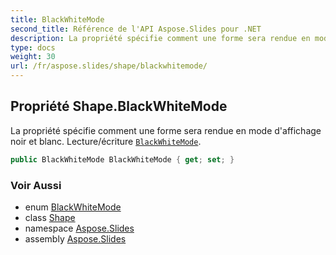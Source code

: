 ```yaml
---
title: BlackWhiteMode
second_title: Référence de l'API Aspose.Slides pour .NET
description: La propriété spécifie comment une forme sera rendue en mode d'affichage noir et blanc. Lecture/écriture BlackWhiteModeaspose.slides/blackwhitemode.
type: docs
weight: 30
url: /fr/aspose.slides/shape/blackwhitemode/
---
```


## Propriété Shape.BlackWhiteMode

La propriété spécifie comment une forme sera rendue en mode d'affichage noir et blanc. Lecture/écriture [`BlackWhiteMode`](../../blackwhitemode).

```csharp
public BlackWhiteMode BlackWhiteMode { get; set; }
```

### Voir Aussi

* enum [BlackWhiteMode](../../blackwhitemode)
* class [Shape](../../shape)
* namespace [Aspose.Slides](../../shape)
* assembly [Aspose.Slides](../../../)

<!-- NE PAS ÉDITER : généré par xmldocmd pour Aspose.Slides.dll -->